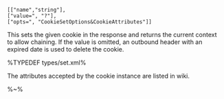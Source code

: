 ```## async set => void
[["name","string"],
["value=", "?"],
["opts=", "CookieSetOptions&CookieAttributes"]]
```

This sets the given cookie in the response and returns the current context to allow chaining. If the value is omitted, an outbound header with an expired date is used to delete the cookie.

%TYPEDEF types/set.xml%

The attributes accepted by the cookie instance are listed in wiki.

%~%